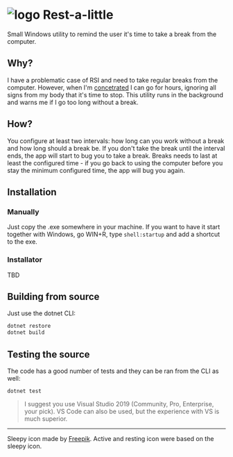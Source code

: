 ![logo](https://raw.githubusercontent.com/bruno-brant/rest-a-little/master/logo.png) 
Rest-a-little 
=============

Small Windows utility to remind the user it's time to take a break from the computer.

Why?
----
I have a problematic case of RSI and need to take regular breaks from the computer. However, when I'm [concetrated](https://en.wikipedia.org/wiki/Flow_(psychology)) I can go for hours, ignoring all signs from my body that it's time to stop. This utility runs in the background and warns me if I go too long without a break.

How?
----
You configure at least two intervals: how long can you work without a break and how long should a break be. If you don't take the break until the interval ends, the app will start to bug you to take a break. Breaks needs to last at least the configured time - if you go back to using the computer before you stay the minimum configured time, the app will bug you again.


Installation
------------

### Manually
Just copy the .exe somewhere in your machine. If you want to have it start together with Windows, go WIN+R, type `shell:startup` and add a shortcut to the exe.

### Installator

TBD

Building from source
--------------------

Just use the dotnet CLI:

```bash
dotnet restore
dotnet build
```

Testing the source
------------------

The code has a good number of tests and they can be ran from the CLI as well:

```
dotnet test
```

> I suggest you use Visual Studio 2019 (Community, Pro, Enterprise, your pick). VS Code can also be used, but the experience with VS is much superior.

---

Sleepy icon made by [Freepik](https://www.flaticon.com/authors/freepik).
Active and resting icon were based on the sleepy icon.
